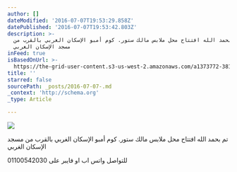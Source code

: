 ```yaml
---
author: []
dateModified: '2016-07-07T19:53:29.858Z'
datePublished: '2016-07-07T19:53:42.803Z'
description: >-
  تم بحمد الله افتتاح محل ملابس مالك ستور. كوم أمبو الإسكان الغربي بالقرب من
  مسجد الإسكان الغربي 
inFeed: true
isBasedOnUrl: >-
  https://the-grid-user-content.s3-us-west-2.amazonaws.com/a1373772-3813-47ec-a12b-0c8f41164f32.jpg
title: ''
starred: false
sourcePath: _posts/2016-07-07-.md
_context: 'http://schema.org'
_type: Article

---
```

![](https://the-grid-user-content.s3-us-west-2.amazonaws.com/dded83ff-ef76-4518-b3bd-32720c2f9719.jpg)

تم بحمد الله افتتاح محل ملابس مالك ستور. كوم أمبو الإسكان الغربي بالقرب من مسجد الإسكان الغربي 

للتواصل واتس اب او فايبر على 01100542030